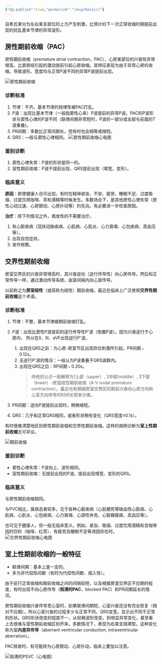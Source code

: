 ```yaml
---
{"dg-publish":true,"permalink":"/ecg/basic//"}
---
```


自希氏束分为左右束支部位的上方产生刺激，比预计的下一次正常收缩时期提前出现的扰乱基本节律的异常波形。
## 房性期前收缩（PAC）
房性期前收缩（premature atrial contraction，PAC），心房某部位的兴奋性异常增高，比窦房结引起的激动提前引起心房收缩。其特征表现为由于异常心房的收缩，导致波形、宽度均与正常P波不同的异常P波提前出现。

![房性期前收缩](https://file.tsu.tw/d/file/20161209/cf6d4809a96e0f3a5bc675a58fbe3925.jpg)
### 诊断标准
1.  节律：不齐。基本节律的规律性被PAC打乱。
2.  P波：出现比基本节律（一般指窦性心率）P波提前的异常P波。PAC的P波形状与窦性心律的P波不同（联律间期非常短时，P波的一部分或全部与前面的T波重叠)。
3.  PR间期：多数比正常间期长，但有时也会相等或缩短。
4.  QRS：—般与窦性心律相同。
![房性期前收缩心电图](https://file.tsu.tw/d/file/20161209/434a4a2086e691c07303f8d5d010b0c5.jpg)
### 鉴别诊断
1.  窦性心律失常：P波的形状是同一的。
2.  室性期前收缩：P波不提前出现、QRS提前出现（增宽，变形）。

### 临床意义
**原因**：即使健康人也可出现。有时在精神紧张、不安、疲劳、睡眠不足、过度吸烟、过度饮用咖啡、茶和酒精等时候发生。多数场合下，是其他房性心律失常（房性心动过速、心房颤动、心房扑动等）的先兆。有必要进一步检查原因。

**治疗**：除下列情况之外，偶发性的不需要治疗。
1.  有心脏疾病（冠状动脉疾病、心肌病、心肌炎、心力衰竭、心包疾病、高血压等）。
2.  出现自觉症状。
3.  发作频繁。

## 交界性期前收缩
房室交界区的兴奋异常增高时，其兴奋逆向（逆行传导性）向心房传导。然后和正常传导一样，通过激动传导系统，由室间隔内向心室传导。

以前称之为**房室结性**（或简称为结性）期前收缩，最近在临床上广泛使用**交界性期前收缩**这个术语。

### 诊断标准
1.  节律：不整，基本节律被期前收缩打乱。
2.  P波：出现比窦性P波提前的逆行传导性P'波（倒置P波）。因为兴奋逆行于心房内， 所以在Ⅱ、Ⅲ、aVF出现逆行P'波。
    
    1.  出现在QRS之前：为心房-房室节区出现异位刺激所引起。PR间期﹤0.12s。
    2.  无逆行P'波的情况：一般认为P波重叠于QRS波群内。
    3.  出现在QRS之后：RP间期﹤0.20s。
        > 传统的认识一般解释为1上部（upper）, 2中部(middle）, 3下部（lower）-房室结性期前收缩（A-V nodal premature contraction）。最近也有根据房室交界区的期前兴奋向心房方向和心室方向传导的时间长短来分类。
3.  PR间期：逆向P波提前出现时，稍微缩短。
4.  QRS：几乎和正常QRS相同，或者形状稍有变化（QRS宽度≤0.1s）。

有时很难清楚地区别房性期前收缩和交界性期前收缩。这样的病例诊断为**室上性期前收缩**无可非议。

![期前收缩](https://file.tsu.tw/d/file/20161209/1b520a833c527d22afe6033705146d87.jpg)

### 鉴别诊断
-   窦性心律失常：P波向上、波形相同。
-   室性期前收缩：无提前出现的P波。提前出现增宽、变形的QRS。

### 临床意义
与房性期前收缩相同。

与PVC相比，属病态者较多，见于各种心脏疾病（心肌梗死等缺血性心脏病、心肌病、心肌炎、心包疾病、心力衰竭、心源性休克、心脏瓣膜病、高血压等）。

也可见于健康人，但一般无临床意义。例如，紧张、吸烟、过度饮用酒精和含咖啡因的饮料（咖啡、红茶）、有疲劳及睡眠不足等诱因存在时。
![交界性期前收缩心电图](https://file.tsu.tw/d/file/20161209/e204ab797724601083010841df54a64c.jpg)

## 室上性期前收缩的一般特征

-   联律间期：基本上是一定的。
-   多为非代偿性间歇（有时为代偿性间歇、插入性）。

由于前行正常收缩和期前收缩之间的间隔较短，以及根据房室交界区不应期的程度，有时出现不向心房传导（**阻滞的PAC**，blocked PAC）和PR间期延长的情况。

房性期前收缩兴奋传导至心室时，如果联律间期短，心室兴奋还没有完全恢复（相对不应期），所以心室兴奋的过程多少与正常不同，QRS变宽，显示出不同于正常的形状。QRS形状改变的程度不一，从轻微波形改变，到明显异常变化，甚至看上去很难与室性期前收缩区别开来。多数情况下，表现为右束支阻滞型。这种变化称为室**内差异传导**（aberrant ventricular conduction, intraventricular aberration）。

PAC频发时，有可能转为心房颤动、心房扑动，临床上要加以注意。

![阻滞的PSVC（心电图）](https://file.tsu.tw/d/file/20161209/d3d13c276dbf921878184976e405f27a.jpg)
